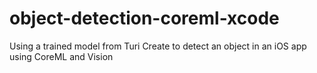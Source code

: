 # object-detection-coreml-xcode
Using a trained model from Turi Create to detect an object in an iOS app using CoreML and Vision
